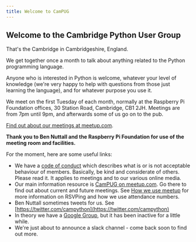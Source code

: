 ```yaml
---
title: Welcome to CamPUG
---
```


## Welcome to the Cambridge Python User Group

That's the Cambridge in Cambridgeshire, England.

We get together once a month to talk about anything related to the Python programming language.

Anyone who is interested in Python is welcome, whatever your level of knowledge (we're very happy to help with questions from those just learning the language), and for whatever purpose you use it.

We meet on the first Tuesday of each month, normally at the Raspberry Pi Foundation offices, 30 Station Road, Cambridge, CB1 2JH. Meetings are from 7pm until 9pm, and afterwards some of us go on to the pub.

[Find out about our meetings at meetup.com](https://www.meetup.com/CamPUG).

**Thank you to Ben Nuttall and the Raspberry Pi Foundation for use of the meeting room and facilities.**

For the moment, here are some useful links:

* We have a [code of conduct](https://github.com/campug/organisational/blob/master/CodeOfConduct.rst) which describes what is or is not acceptable behaviour of members. Basically, be kind and considerate of others. Please read it. It applies to meetings and to our various online media.
* Our main information resource is [CamPUG on meetup.com](https://www.meetup.com/CamPUG). Go there to find out about current and future meetings. See [How we use meetup](https://campug.github.io/how-we-use-meetup.html) for more information on RSVPing and how we use attendance numbers.
* Ben Nuttall sometimes tweets for us. See [https://twitter.com/campython](https://twitter.com/campython)
* In theory we have a [Google Group](https://groups.google.com/forum/#!forum/campug), but it has been inactive for a little while.
* We're just about to announce a slack channel - come back soon to find out more.
